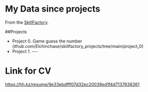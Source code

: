 # My Data since projects
From the [SkillFactory](Skillfactory.ru).

##Projects
* Project 0. Game guess the number (ithub.com/Elchinchase/skillfactory_projects/tree/main/project_0)
* Project 1. ---

# Link for CV
https://hh.kz/resume/9e33ebdfff07d32ec20039ed1f4d7137636361
